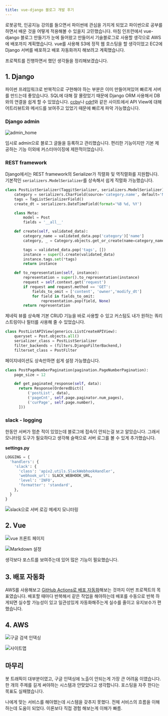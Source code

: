 ```yaml
---
title: vue-django 블로그 개발 후기
---
```


로봇공학, 인공지능 강의를 들으면서 파이썬에 관심을 가지게 되었고 파이썬으로 공부를 하면서 배운 것을 어떻게 적용해볼 수 있을지 고민했습니다. 마침 인프런에서 vue-django 블로그 만들기가 눈에 들어왔고 만들어서 기술블로그로 사용할 생각으로 AWS에 배포까지 계획했습니다.
vue를 사용해 S3에 정적 웹 호스팅을 할 생각이었고 EC2에 Django 서버를 배포하고 배포 자동화까지 해보려고 계획했습니다.

프로젝트를 진행하면서 했던 생각들을 정리해보겠습니다.

## 1. Django

파이썬 프레임워크로 반복적으로 구현해야 하는 부분은 이미 만들어져있어 빠르게 서버를 만드는데 좋았습니다.
SQL에 대해 잘 몰랐었기 때문에 Django ORM 사용해서 DB와의 연결을 쉽게 할 수 있었습니다.
[ccbv](https://ccbv.co.uk/)나 [cdrf](https://www.cdrf.co/)와 같은 사이트에서 API View에 대해 어트리뷰트와 메서드를 보여주고 있었기 때문에 빠르게 파악 가능했습니다.

### Django admin

![admin_home](https://github.com/Zamoca42/blog/assets/96982072/10abdd64-b558-4baa-b01c-e2f27a40a297)

임시로 admin으로 블로그 글들을 등록하고 관리했습니다. 
편리한 기능이지만 기본 제공하는 기능 이외에 커스터마이징에 제한적이었습니다.

### REST framework

Django에서는 REST framework의 Serializer가 직렬화 및 역직렬화를 지원합니다.
기본적인 `serializers.ModelSerializer`를 상속해서 쉽게 직렬화 가능했습니다.

```python
class PostListSerializer(TaggitSerializer, serializers.ModelSerializer):
	category = serializers.CharField(source='category.name', default='New')
	tags = TagListSerializerField()
	create_dt = serializers.DateTimeField(format='%B %d, %Y')

	class Meta:
		model = Post
		fields = '__all__'

	def create(self, validated_data):
		category_name = validated_data.pop('category')['name']
		category, _ = Category.objects.get_or_create(name=category_name)

		tags = validated_data.pop('tags', [])
		instance = super().create(validated_data)
		instance.tags.set(*tags)
		return instance

	def to_representation(self, instance):
		representation = super().to_representation(instance)
		request = self.context.get('request')
		if request and request.method == 'GET':
			fields_to_omit = ['content', 'owner','modify_dt']
			for field in fields_to_omit:
				representation.pop(field, None)
		return representation
```

제네릭 뷰를 상속해 기본 CRUD 기능을 바로 사용할 수 있고 커스텀도 내가 원하는 쿼리스트링이나 필터를 사용해 줄 수 있었습니다.

```python
class PostListAPIView(generics.ListCreateAPIView):
	queryset = Post.objects.all()
	serializer_class = PostListSerializer
	filter_backends = (filters.DjangoFilterBackend,)
	filterset_class = PostFilter
```

페이지네이션도 상속만하면 쉽게 설정 가능했습니다.

```py
class PostPageNumberPagination(pagination.PageNumberPagination):
    page_size = 12

    def get_paginated_response(self, data):
      return Response(OrderedDict([
          ('postList', data),
          ('pageCnt', self.page.paginator.num_pages),
          ('curPage', self.page.number),
      ]))
```

### slack - logging

한동안 서버가 멈춘 적이 있었는데 블로그에 접속이 안되는걸 보고 알았습니다.
그래서 모니터링 도구가 필요하다고 생각해 슬랙으로 서버 로그를 볼 수 있게 추가했습니다.

**settings\.py**

```py
LOGGING = {
  'handlers': {
    'slack': {
      'class': 'apiv2.utils.SlackWebhookHandler',
      'webhook_url': SLACK_WEBHOOK_URL,
      'level': 'INFO',
      'formatter': 'standard',
    },
  }
}
```

![slack으로 서버 로깅 메세지 모니터링](https://github.com/Zamoca42/blog/assets/96982072/e73f62d4-2e82-42ea-90b7-f5af2b26955e)

## 2. Vue

![vue 프론트 페이지](https://github.com/Zamoca42/blog/assets/96982072/176eb656-2c1c-4fef-aada-249c7ae8dc16)

![Markdown 설정](https://github.com/Zamoca42/blog/assets/96982072/b34bb194-2b5f-4d2d-8a57-d70f4b9f7f00)

생각보다 포스트를 보여주는데 있어 많은 기능이 필요했습니다.

## 3. 배포 자동화

AWS를 사용해보고 [GitHub Actions로 배포 자동화](../github-actions/)해보는 것까지 이번 프로젝트의 목표였습니다. 
배포할 때마다 반복해서 같은 작업을 해야하는데 배포를 수동으로 반복 하게되면
실수할 가능성이 있고 일관성있게 자동화해주는게 실수를 줄이고 유지보수가 편했습니다.

## 4. AWS

![구글 검색 인덱싱](https://github.com/Zamoca42/blog/assets/96982072/e53600fc-5ee1-4923-a599-44bd05ad75c2)

![사이트맵](https://github.com/Zamoca42/blog/assets/96982072/bbe4c72f-05d3-4e60-ae53-759fe30075d2)

## 마무리

봇 트래픽이 대부분이였고, 구글 인덱싱에 노출이 안되는게 가장 큰 어려움 이였습니다.
한 개의 주제를 길게 써야하는 시스템과 안맞았다고 생각합니다. 
포스팅을 자주 한다는 목표도 실패했습니다.

나에게 맞는 서비스를 해야했는데 시스템을 갖추지 못했다.
전체 서비스의 흐름을 이해하는데 도움이 되었다.
이론보다 직접 경험 해보는게 이해가 빠름.
